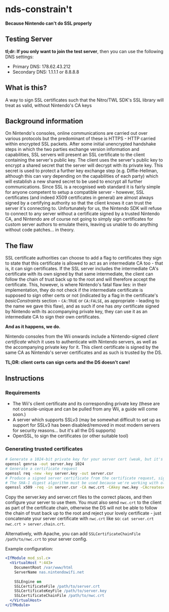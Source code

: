 # nds-constrain't
**Because Nintendo can't do SSL properly**

## Testing Server
**tl;dr: If you only want to join the test server**, then you can use the following DNS settings:
 - Primary DNS: 178.62.43.212
 - Secondary DNS: 1.1.1.1 or 8.8.8.8

## What is this?
A way to sign SSL certificates such that the Nitro/TWL SDK's SSL library will treat as valid, without Nintendo's CA keys

## Background information
On Nintendo's consoles, online communications are carried out over various protocols but the predominant of these is HTTPS - HTTP carried within encrypted SSL packets.
After some initial unencrypted handshake steps in which the two parties exchange version information and capabilities, SSL servers will present an SSL certificate to the client containing the server's public key.
The client uses the server's public key to encrypt a shared secret that the server will decrypt with its private key.  This secret is used to protect a further key exchange step (e.g. Diffie-Hellman, although this can vary depending on the capabilities of each party) which will establish a new shared secret to be used to encrypt all further communications.
Since SSL is a recognised web standard it is fairly simple for anyone competent to setup a compatible server - however, SSL certificates (and indeed X509 certificates in general) are almost always signed by a certifying authority so that the client knows it can trust the server it's connecting to.
Unfortunately for us, the Nintendo SDK will refuse to connect to any server without a certificate signed by a trusted Nintendo CA, and Nintendo are of course not going to simply sign certificates for custom server authors to emulate theirs, leaving us unable to do anything without code patches... in theory.

## The flaw
SSL certificate authorities can choose to add a flag to certificates they sign to state that this certificate is allowed to act as an intermediate CA too - that is, it can sign certificates. If the SSL server includes the intermediate CA's certificate with its own signed by that same intermediate, the client can follow the chain of trust back up to the root and will therefore accept the certificate.
This, however, is where Nintendo's fatal flaw lies: in their implementation, they do not check if the intermediate certificate is supposed to sign other certs or not (indicated by a flag in the certificate's _basicConstraints_ section - `CA:TRUE` or `CA:FALSE`, as appropriate - leading to the name we gave this flaw), and as such if one has _any_ certificate signed by Nintendo with its accompanying private key, they can use it as an intermediate CA to sign their own certificates.

**And as it happens, we do.**

Nintendo consoles from the Wii onwards include a Nintendo-signed _client certificate_ which it uses to authenticate with Nintendo servers, as well as the accompanying private key for it. This client certificate is signed by the same CA as Nintendo's server certificates and as such is trusted by the DS.

**TL;DR: client certs can sign certs and the DS doesn't care!**

## Instructions
### Requirements
- The Wii's client certificate and its corresponding private key (these are not console-unique and can be pulled from any Wii, a guide will come soon.)
- A server which supports SSLv3 (may be somewhat difficult to set up as support for SSLv3 has been disabled/removed in most modern servers for security reasons... but it's all the DS supports)
- OpenSSL, to sign the certificates (or other suitable tool)

### Generating trusted certificates
```bash
# Generate a 1024-bit private key for your server cert (weak, but it's a DS)
openssl genrsa -out server.key 1024
# Generate a certificate request
openssl req -new -key server.key -out server.csr
# Produce a signed server certificate from the certificate request, signed with the Wii's client certificate.
# The SHA-1 digest algorithm must be used because we're working with old tech here, but you can customise the validity period as you see fit. Here, we specify 10 years.
openssl x509 -req -in server.csr -CA nwc.crt -CAkey nwc.key -CAcreateserial -out server.crt -days 3650 -sha1
```

Copy the server.key and server.crt files to the correct places, and then configure your server to use them.
You must also send `nwc.crt` to the client as part of the certificate chain, otherwise the DS will not be able to follow the chain of trust back up to the root and reject your lovely certificate - just concatenate your server certificate with `nwc.crt` like so: `cat server.crt nwc.crt > server.chain.crt`.

Alternatively, with Apache, you can add `SSLCertificateChainFile /path/to/nwc.crt` to your server config.

Example configuration:
```apache
<IfModule mod_ssl.c>
  <VirtualHost *:443>
    DocumentRoot /var/www/html
    ServerName nas.nintendowifi.net
    
    SSLEngine on
    SSLCertificateFile /path/to/server.crt
    SSLCertificateKeyFile /path/to/server.key
    SSLCertificateChainFile /path/to/nwc.crt
  </VirtualHost>
</IfModule>
```
